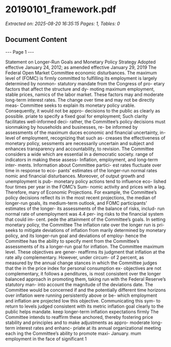 # 20190101_framework.pdf

*Extracted on: 2025-08-20 16:35:15*
*Pages: 1, Tables: 0*

## Document Content

--- Page 1 ---

Statement on Longer-Run Goals and Monetary Policy Strategy
Adopted effective January 24, 2012; as amended effective January 29, 2019
The Federal Open Market Committee economic disturbances. The maximum level of
(FOMC) is firmly committed to fulfilling its employment is largely determined by nonmon-
statutory mandate from the Congress of pro- etary factors that affect the structure and dy-
moting maximum employment, stable prices, namics of the labor market. These factors may
and moderate long-term interest rates. The change over time and may not be directly meas-
Committee seeks to explain its monetary policy urable. Consequently, it would not be appro-
decisions to the public as clearly as possible. priate to specify a fixed goal for employment;
Such clarity facilitates well-informed deci- rather, the Committee’s policy decisions must
sionmaking by households and businesses, re- be informed by assessments of the maximum
duces economic and financial uncertainty, in- level of employment, recognizing that such as-
creases the effectiveness of monetary policy, sessments are necessarily uncertain and subject
and enhances transparency and accountability, to revision. The Committee considers a wide
which are essential in a democratic society. range of indicators in making these assess-
Inflation, employment, and long-term inter- ments. Information about Committee partici-
est rates fluctuate over time in response to eco- pants’ estimates of the longer-run normal rates
nomic and financial disturbances. Moreover, of output growth and unemployment is pub-
monetary policy actions tend to influence eco- lished four times per year in the FOMC’s Sum-
nomic activity and prices with a lag. Therefore, mary of Economic Projections. For example,
the Committee’s policy decisions reflect its in the most recent projections, the median of
longer-run goals, its medium-term outlook, and FOMC participants’ estimates of the longer-
its assessments of the balance of risks, includ- run normal rate of unemployment was 4.4 per-
ing risks to the financial system that could im- cent.
pede the attainment of the Committee’s goals. In setting monetary policy, the Committee
The inflation rate over the longer run is pri- seeks to mitigate deviations of inflation from
marily determined by monetary policy, and its longer-run goal and deviations of employ-
hence the Committee has the ability to specify ment from the Committee’s assessments of its
a longer-run goal for inflation. The Committee maximum level. These objectives are gener-
reaffirms its judgment that inflation at the rate ally complementary. However, under circum-
of 2 percent, as measured by the annual change stances in which the Committee judges that the
in the price index for personal consumption ex- objectives are not complementary, it follows a
penditures, is most consistent over the longer balanced approach in promoting them, taking
run with the Federal Reserve’s statutory man- into account the magnitude of the deviations
date. The Committee would be concerned if and the potentially different time horizons over
inflation were running persistently above or be- which employment and inflation are projected
low this objective. Communicating this sym- to return to levels judged consistent with its
metric inflation goal clearly to the public helps mandate.
keep longer-term inflation expectations firmly The Committee intends to reaffirm these
anchored, thereby fostering price stability and principles and to make adjustments as appro-
moderate long-term interest rates and enhanc- priate at its annual organizational meeting each
ing the Committee’s ability to promote maxi- January.
mum employment in the face of significant
1